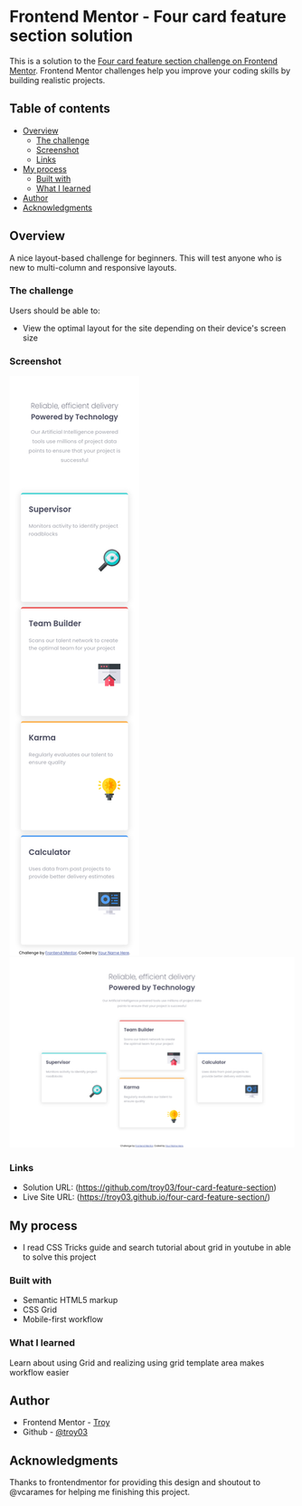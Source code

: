 # Frontend Mentor - Four card feature section solution

This is a solution to the [Four card feature section challenge on Frontend Mentor](https://www.frontendmentor.io/challenges/four-card-feature-section-weK1eFYK). Frontend Mentor challenges help you improve your coding skills by building realistic projects. 

## Table of contents

- [Overview](#overview)
  - [The challenge](#the-challenge)
  - [Screenshot](#screenshot)
  - [Links](#links)
- [My process](#my-process)
  - [Built with](#built-with)
  - [What I learned](#what-i-learned)
- [Author](#author)
- [Acknowledgments](#acknowledgments)



## Overview
A nice layout-based challenge for beginners. This will test anyone who is new to multi-column and responsive layouts.
### The challenge

Users should be able to:

- View the optimal layout for the site depending on their device's screen size

### Screenshot

![](./images/mobile.png)
![](./images/desktop.png)

### Links

- Solution URL: (https://github.com/troy03/four-card-feature-section)
- Live Site URL: (https://troy03.github.io/four-card-feature-section/)

## My process
- I read CSS Tricks guide and search tutorial about grid in youtube in able to solve this project
### Built with

- Semantic HTML5 markup
- CSS Grid
- Mobile-first workflow

### What I learned

Learn about using Grid and realizing using grid template area makes workflow easier
## Author

- Frontend Mentor - [Troy](hhttps://www.frontendmentor.io/profile/troy03)
- Github - [@troy03](https://github.com/troy03)

## Acknowledgments

Thanks to frontendmentor for providing this design and shoutout to @vcarames for helping me finishing this project.
